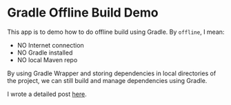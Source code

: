 Gradle Offline Build Demo
===

This app is to demo how to do offline build using Gradle. By `offline`, I mean:

* NO Internet connection
* NO Gradle installed
* NO local Maven repo

By using Gradle Wrapper and storing dependencies in local directories of the project, we can still build and manage dependencies using Gradle.

I wrote a detailed post [here](http://chengl.com/gradle-offline-build).
